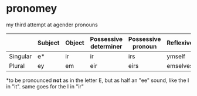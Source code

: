 # pronomey
my third attempt at agender pronouns


|          | Subject | Object | Possessive determiner | Possessive pronoun | Reflexive |
|----------|---------|--------|-----------------------|--------------------|-----------|
| Singular |    e*   |   ir   |          ir           |        irs         |  ymself   |
| Plural   |    ey   |   em   |          eir          |        eirs        |  emselves |

*to be pronounced **not** as in the letter E, but as half an "ee" sound, like the I in "it". same goes for the I in "ir"
